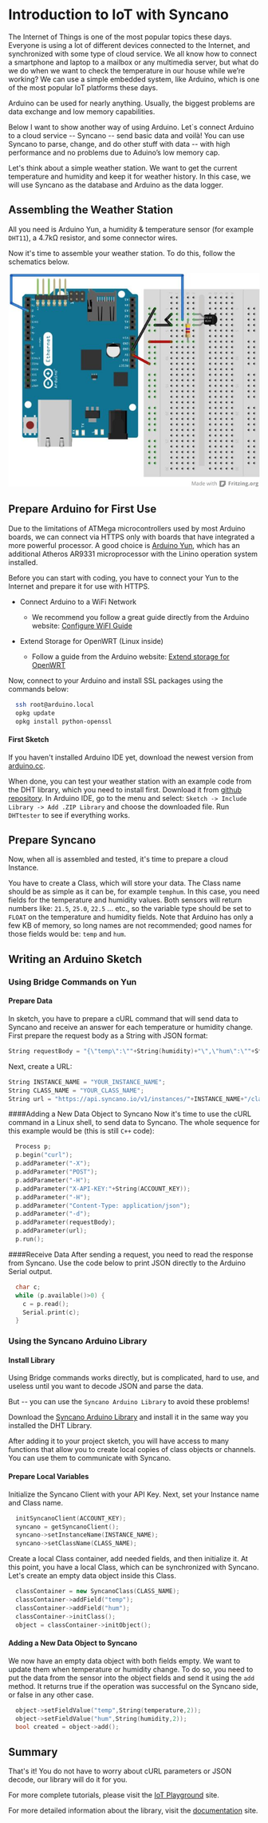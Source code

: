 # Introduction to IoT with Syncano 

The Internet of Things is one of the most popular topics these days. Everyone is using a lot of different devices connected to the Internet, and synchronized with some type of cloud service. We all know how to connect a smartphone and laptop to a mailbox or any multimedia server, but what do we do when we want to check the temperature in our house while we’re working? We can use a simple embedded system, like Arduino, which is one of the most popular IoT platforms these days.

Arduino can be used for nearly anything. Usually, the biggest problems are data exchange and low memory capabilities.

Below I want to show another way of using Arduino. Let`s connect Arduino to a cloud service -- Syncano -- send basic data and voilà! You can use Syncano to parse, change, and do other stuff with data -- with high performance and no problems due to Aduino’s low memory cap.

Let's think about a simple weather station. We want to get the current temperature and humidity and keep it for weather history. In this case, we will use Syncano as the database and Arduino as the data logger. 

## Assembling the Weather Station 
All you need is Arduino Yun, a humidity & temperature sensor (for example` DHT11`), a 4.7kΩ resistor, and some connector wires. 

Now it's time to assemble your weather station. To do this, follow the schematics below. 

![assembly diagram](FT3HP6PHLZRES1G.MEDIUM.jpg)  

## Prepare Arduino for First Use
Due to the limitations of ATMega microcontrollers used by most Arduino boards, we can connect via HTTPS only with boards that have integrated a more powerful processor. A good choice is [Arduino Yun](https://www.arduino.cc/en/Main/ArduinoBoardYun), which has an additional Atheros AR9331 microprocessor with the Linino operation system installed.

Before you can start with coding, you have to connect your Yun to the Internet and prepare it for use with HTTPS. 

 - Connect Arduino to a WiFi Network
   - We recommend you follow a great guide directly from the Arduino website: [Configure WiFI Guide](https://www.arduino.cc/en/Guide/ArduinoYun#toc14)
  
 - Extend Storage for OpenWRT (Linux inside)
   - Follow a guide from the Arduino website: [Extend storage for OpenWRT](https://www.arduino.cc/en/Tutorial/ExpandingYunDiskSpace)

Now, connect to your Arduino and install SSL packages using the commands below:

```bash
  ssh root@arduino.local
  opkg update
  opkg install python-openssl
```

#### First Sketch
If you haven't installed Arduino IDE yet, download the newest version from [arduino.cc](https://www.arduino.cc/en/Main/Software).

When done, you can test your weather station with an example code from the DHT library, which you need to install first. Download it from [github repository](https://github.com/adafruit/DHT-sensor-library). In Arduino IDE, go to the menu and select: `Sketch -> Include Library -> Add .ZIP Library` and choose the downloaded file. Run `DHTtester` to see if everything works. 

## Prepare Syncano
Now, when all is assembled and tested, it's time to prepare a cloud Instance.

You have to create a Class, which will store your data. The Class name should be as simple as it can be, for example `temphum`. In this case, you need fields for the temperature and humidity values. Both sensors will return numbers like: `21.5`, `25.0`, `22.5` ... etc., so the variable type should be set to `FLOAT` on the temperature and humidity fields. Note that Arduino has only a few KB of memory, so long names are not recommended; good names for those fields would be: `temp` and `hum`.

## Writing an Arduino Sketch
### Using Bridge Commands on Yun
#### Prepare Data
In sketch, you have to prepare a cURL command that will send data to Syncano and receive an answer for each temperature or humidity change. First prepare the request body as a String with JSON format: 

```c++
String requestBody = "{\"temp\":\""+String(humidity)+"\",\"hum\":\""+String(temperature)+"\"}";
```

Next, create a URL: 

```c++
String INSTANCE_NAME = "YOUR_INSTANCE_NAME";
String CLASS_NAME = "YOUR_CLASS_NAME";
String url = "https://api.syncano.io/v1/instances/"+INSTANCE_NAME+"/classes/"+CLASS_NAME+"/objects/";
```

####Adding a New Data Object to Syncano
Now it's time to use the cURL command in a Linux shell, to send data to Syncano. The whole sequence for this example would be (this is still `C++` code):

```c++    
  Process p;
  p.begin("curl");
  p.addParameter("-X");
  p.addParameter("POST");
  p.addParameter("-H");
  p.addParameter("X-API-KEY:"+String(ACCOUNT_KEY));
  p.addParameter("-H");
  p.addParameter("Content-Type: application/json");
  p.addParameter("-d");
  p.addParameter(requestBody);
  p.addParameter(url);
  p.run();
```

####Receive Data
After sending a request, you need to read the response from Syncano. Use the code below to print JSON directly to the Arduino Serial output. 

```c++
  char c;
  while (p.available()>0) {
    c = p.read();
    Serial.print(c);
  }
```

### Using the Syncano Arduino Library
#### Install Library
Using Bridge commands works directly, but is complicated, hard to use, and useless until you want to decode JSON and parse the data.
 
But -- you can use the `Syncano Arduino Library` to avoid these problems! 

Download the [Syncano Arduino Library](https://github.com/eyedea-io/syncano-arduino-library/archive/devel.zip) and install it in the same way you installed the DHT Library. 

After adding it to your project sketch, you will have access to many functions that allow you to create local copies of class objects or channels. You can use them to communicate with Syncano.
 
#### Prepare Local Variables 
Initialize the Syncano Client with your API Key. Next, set your Instance name and Class name.

```c++
  initSyncanoClient(ACCOUNT_KEY);
  syncano = getSyncanoClient();
  syncano->setInstanceName(INSTANCE_NAME);
  syncano->setClassName(CLASS_NAME);
```

Create a local Class container, add needed fields, and then initialize it. At this point, you have a local Class, which can be synchronized with Syncano. Let's create an empty data object inside this Class.
 
```c++
  classContainer = new SyncanoClass(CLASS_NAME);
  classContainer->addField("temp");
  classContainer->addField("hum");
  classContainer->initClass();
  object = classContainer->initObject();
```

#### Adding a New Data Object to Syncano
We now have an empty data object with both fields empty. We want to update them when temperature or humidity change. To do so, you need to put the data from the sensor into the object fields and send it using the `add` method. It returns true if the operation was successful on the Syncano side, or false in any other case.  

```c++
  object->setFieldValue("temp",String(temperature,2));
  object->setFieldValue("hum",String(humidity,2));
  bool created = object->add();
```

## Summary
That's it! You do not have to worry about cURL parameters or JSON decode, our library will do it for you. 

For more complete tutorials, please visit the [IoT Playground](http://eyedea.ninja/) site.

For more detailed information about the library, visit the [documentation](http://docs.eyedea.ninja/) site.


